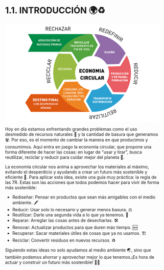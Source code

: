 # 1.1. INTRODUCCIÓN 🌍♻️

<p align="center">
  <img src="/img/economia.png" alt="![economia](/img/economia.png)" />
</p>  


Hoy en día estamos enfrentando grandes problemas como el uso desmedido de recursos naturales 🌱 y la cantidad de basura que generamos 🗑️. Por eso, es el momento de cambiar la manera en que producimos y consumimos. Aquí entra en juego la economía circular, que propone una forma diferente de hacer las cosas: en lugar de "usar y tirar", busca reutilizar, reciclar y reducir para cuidar mejor del planeta 🌿.

La economía circular nos anima a aprovechar los materiales al máximo, evitando el desperdicio y ayudando a crear un futuro más sostenible y eficiente 🌟. Para aplicar esta idea, existe una guía muy práctica: la regla de las 7R. Estas son las acciones que todos podemos hacer para vivir de forma más sostenible:

  * Rediseñar: Pensar en productos que sean más amigables con el medio ambiente. 🖋️
  * Reducir: Usar solo lo necesario y generar menos basura. ⚖️
  * Reutilizar: Darle una segunda vida a lo que ya tenemos. 🔧
  * Reparar: Arreglar las cosas antes de desecharlas. 🛠️
  * Renovar: Actualizar productos para que duren más tiempo. 🆕
  * Recuperar: Sacar materiales útiles de cosas que ya no usamos. 🏗️
  * Reciclar: Convertir residuos en nuevos recursos. ♻️

Siguiendo estas ideas no solo ayudamos al medio ambiente 🌏, sino que también podemos ahorrar y aprovechar mejor lo que tenemos.¡Es hora de actuar y construir un futuro más sostenible! 🌟🚀
